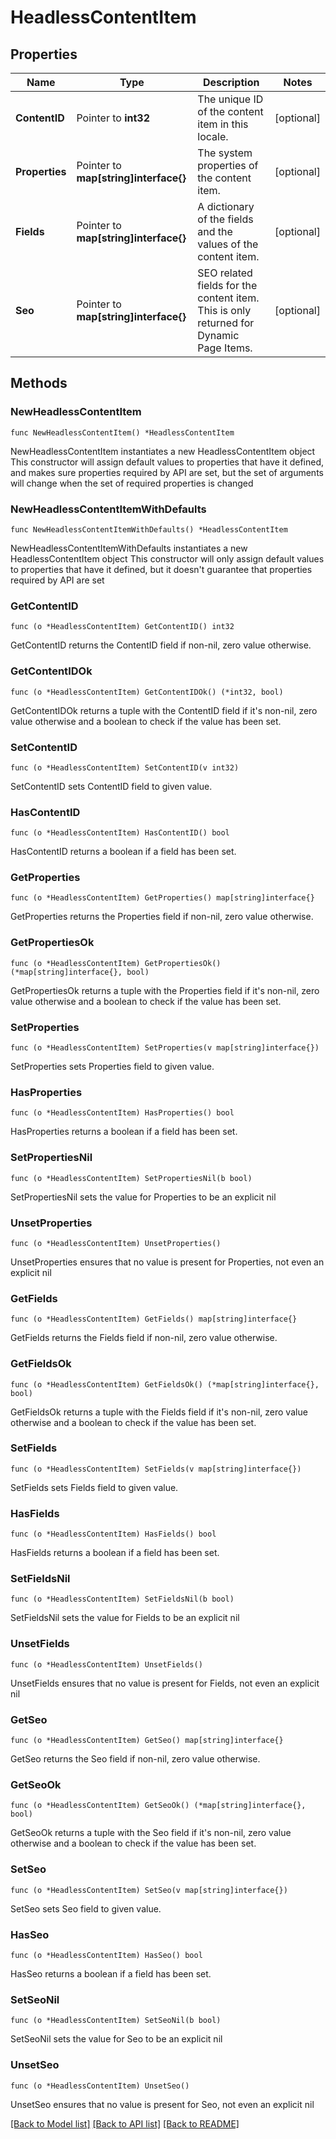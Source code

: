 # HeadlessContentItem

## Properties

Name | Type | Description | Notes
------------ | ------------- | ------------- | -------------
**ContentID** | Pointer to **int32** | The unique ID of the content item in this locale. | [optional] 
**Properties** | Pointer to **map[string]interface{}** | The system properties of the content item. | [optional] 
**Fields** | Pointer to **map[string]interface{}** | A dictionary of the fields and the values of the content item. | [optional] 
**Seo** | Pointer to **map[string]interface{}** | SEO related fields for the content item. This is only returned for Dynamic Page Items. | [optional] 

## Methods

### NewHeadlessContentItem

`func NewHeadlessContentItem() *HeadlessContentItem`

NewHeadlessContentItem instantiates a new HeadlessContentItem object
This constructor will assign default values to properties that have it defined,
and makes sure properties required by API are set, but the set of arguments
will change when the set of required properties is changed

### NewHeadlessContentItemWithDefaults

`func NewHeadlessContentItemWithDefaults() *HeadlessContentItem`

NewHeadlessContentItemWithDefaults instantiates a new HeadlessContentItem object
This constructor will only assign default values to properties that have it defined,
but it doesn't guarantee that properties required by API are set

### GetContentID

`func (o *HeadlessContentItem) GetContentID() int32`

GetContentID returns the ContentID field if non-nil, zero value otherwise.

### GetContentIDOk

`func (o *HeadlessContentItem) GetContentIDOk() (*int32, bool)`

GetContentIDOk returns a tuple with the ContentID field if it's non-nil, zero value otherwise
and a boolean to check if the value has been set.

### SetContentID

`func (o *HeadlessContentItem) SetContentID(v int32)`

SetContentID sets ContentID field to given value.

### HasContentID

`func (o *HeadlessContentItem) HasContentID() bool`

HasContentID returns a boolean if a field has been set.

### GetProperties

`func (o *HeadlessContentItem) GetProperties() map[string]interface{}`

GetProperties returns the Properties field if non-nil, zero value otherwise.

### GetPropertiesOk

`func (o *HeadlessContentItem) GetPropertiesOk() (*map[string]interface{}, bool)`

GetPropertiesOk returns a tuple with the Properties field if it's non-nil, zero value otherwise
and a boolean to check if the value has been set.

### SetProperties

`func (o *HeadlessContentItem) SetProperties(v map[string]interface{})`

SetProperties sets Properties field to given value.

### HasProperties

`func (o *HeadlessContentItem) HasProperties() bool`

HasProperties returns a boolean if a field has been set.

### SetPropertiesNil

`func (o *HeadlessContentItem) SetPropertiesNil(b bool)`

 SetPropertiesNil sets the value for Properties to be an explicit nil

### UnsetProperties
`func (o *HeadlessContentItem) UnsetProperties()`

UnsetProperties ensures that no value is present for Properties, not even an explicit nil
### GetFields

`func (o *HeadlessContentItem) GetFields() map[string]interface{}`

GetFields returns the Fields field if non-nil, zero value otherwise.

### GetFieldsOk

`func (o *HeadlessContentItem) GetFieldsOk() (*map[string]interface{}, bool)`

GetFieldsOk returns a tuple with the Fields field if it's non-nil, zero value otherwise
and a boolean to check if the value has been set.

### SetFields

`func (o *HeadlessContentItem) SetFields(v map[string]interface{})`

SetFields sets Fields field to given value.

### HasFields

`func (o *HeadlessContentItem) HasFields() bool`

HasFields returns a boolean if a field has been set.

### SetFieldsNil

`func (o *HeadlessContentItem) SetFieldsNil(b bool)`

 SetFieldsNil sets the value for Fields to be an explicit nil

### UnsetFields
`func (o *HeadlessContentItem) UnsetFields()`

UnsetFields ensures that no value is present for Fields, not even an explicit nil
### GetSeo

`func (o *HeadlessContentItem) GetSeo() map[string]interface{}`

GetSeo returns the Seo field if non-nil, zero value otherwise.

### GetSeoOk

`func (o *HeadlessContentItem) GetSeoOk() (*map[string]interface{}, bool)`

GetSeoOk returns a tuple with the Seo field if it's non-nil, zero value otherwise
and a boolean to check if the value has been set.

### SetSeo

`func (o *HeadlessContentItem) SetSeo(v map[string]interface{})`

SetSeo sets Seo field to given value.

### HasSeo

`func (o *HeadlessContentItem) HasSeo() bool`

HasSeo returns a boolean if a field has been set.

### SetSeoNil

`func (o *HeadlessContentItem) SetSeoNil(b bool)`

 SetSeoNil sets the value for Seo to be an explicit nil

### UnsetSeo
`func (o *HeadlessContentItem) UnsetSeo()`

UnsetSeo ensures that no value is present for Seo, not even an explicit nil

[[Back to Model list]](../README.md#documentation-for-models) [[Back to API list]](../README.md#documentation-for-api-endpoints) [[Back to README]](../README.md)


